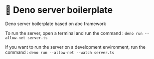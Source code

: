 # 🦕 Deno server boilerplate
Deno server boilerplate based on abc framework

To run the server, open a terminal and run the command : 
``` deno run --allow-net server.ts ```

If you want to run the server on a development environment, run the command :
``` deno run --allow-net --watch server.ts ```